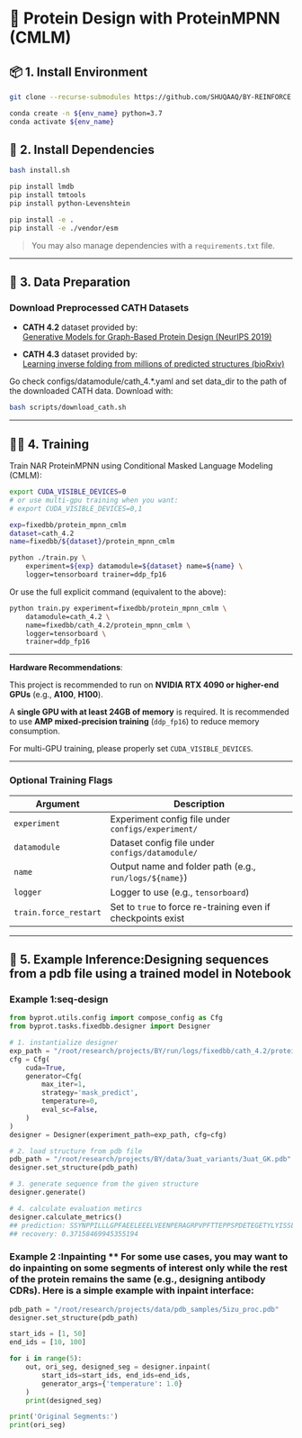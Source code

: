 
# 🧬 Protein Design with ProteinMPNN (CMLM)

## 📦 1. Install Environment

```bash
git clone --recurse-submodules https://github.com/SHUQAAQ/BY-REINFORCE.git

conda create -n ${env_name} python=3.7 
conda activate ${env_name}
```

## 🔧 2. Install Dependencies

```bash
bash install.sh

pip install lmdb
pip install tmtools
pip install python-Levenshtein

pip install -e .
pip install -e ./vendor/esm
```

> You may also manage dependencies with a `requirements.txt` file.

---

## 📁 3. Data Preparation

### Download Preprocessed CATH Datasets

- **CATH 4.2** dataset provided by:  
  [Generative Models for Graph-Based Protein Design (NeurIPS 2019)](https://papers.nips.cc/paper/2019/hash/f3a4ff4839c56a5f460c88cce3666a2b-Abstract.html)

- **CATH 4.3** dataset provided by:  
  [Learning inverse folding from millions of predicted structures (bioRxiv)](https://www.biorxiv.org/content/10.1101/2022.04.10.487779v1)

Go check configs/datamodule/cath_4.*.yaml and set data_dir to the path of the downloaded CATH data.
Download with:

```bash
bash scripts/download_cath.sh
```

---

## 🏋️‍♂️ 4. Training

Train NAR ProteinMPNN using Conditional Masked Language Modeling (CMLM):

```bash
export CUDA_VISIBLE_DEVICES=0
# or use multi-gpu training when you want:
# export CUDA_VISIBLE_DEVICES=0,1

exp=fixedbb/protein_mpnn_cmlm  
dataset=cath_4.2
name=fixedbb/${dataset}/protein_mpnn_cmlm

python ./train.py \
    experiment=${exp} datamodule=${dataset} name=${name} \
    logger=tensorboard trainer=ddp_fp16
```

Or use the full explicit command (equivalent to the above):

```bash
python train.py experiment=fixedbb/protein_mpnn_cmlm \
    datamodule=cath_4.2 \
    name=fixedbb/cath_4.2/protein_mpnn_cmlm \
    logger=tensorboard \
    trainer=ddp_fp16
```


---

**Hardware Recommendations**:

This project is recommended to run on **NVIDIA RTX 4090 or higher-end GPUs** (e.g., **A100**, **H100**).

A **single GPU with at least 24GB of memory** is required. It is recommended to use **AMP mixed-precision training** (`ddp_fp16`) to reduce memory consumption.

For multi-GPU training, please properly set `CUDA_VISIBLE_DEVICES`.

---

### Optional Training Flags

| Argument              | Description                                                                                      |
|-----------------------|--------------------------------------------------------------------------------------------------|
| `experiment`          | Experiment config file under `configs/experiment/`                                               |
| `datamodule`          | Dataset config file under `configs/datamodule/`                                                  |
| `name`                | Output name and folder path (e.g., `run/logs/${name}`)                                           |
| `logger`              | Logger to use (e.g., `tensorboard`)                                                              |
| `train.force_restart` | Set to `true` to force re-training even if checkpoints exist                                     |

---

## 🧪 5. Example Inference:Designing sequences from a pdb file using a trained model in Notebook
### Example 1:seq-design
```python
from byprot.utils.config import compose_config as Cfg
from byprot.tasks.fixedbb.designer import Designer

# 1. instantialize designer
exp_path = "/root/research/projects/BY/run/logs/fixedbb/cath_4.2/protein_mpnn_cmlm"
cfg = Cfg(
    cuda=True,
    generator=Cfg(
        max_iter=1,
        strategy='mask_predict',
        temperature=0,
        eval_sc=False,  
    )
)
designer = Designer(experiment_path=exp_path, cfg=cfg)

# 2. load structure from pdb file
pdb_path = "/root/research/projects/BY/data/3uat_variants/3uat_GK.pdb"
designer.set_structure(pdb_path)

# 3. generate sequence from the given structure
designer.generate()

# 4. calculate evaluation metircs
designer.calculate_metrics()
## prediction: SSYNPPILLLGPFAEELEEELVEENPERAGRPVPFTTEPPSPDETEGETYLYISSLEEAEELIESNRFLEAGEENNELVGISLEAIRSVARAGKLAILDTGGEAVEKLEEANIEPIVIFLVPKSVEDVRRVFPDLTEEEAEELTSEDEELLEEFKELLDAVVSGSTLEEVLEEIREVIEEASS
## recovery: 0.37158469945355194
```
### Example 2 :Inpainting ** For some use cases, you may want to do inpainting on some segments of interest only while the rest of the protein remains the same (e.g., designing antibody CDRs). Here is a simple example with inpaint interface:

```python
pdb_path = "/root/research/projects/data/pdb_samples/5izu_proc.pdb"
designer.set_structure(pdb_path)

start_ids = [1, 50]
end_ids = [10, 100]

for i in range(5):
    out, ori_seg, designed_seg = designer.inpaint(
        start_ids=start_ids, end_ids=end_ids,
        generator_args={'temperature': 1.0}
    )
    print(designed_seg)

print('Original Segments:')
print(ori_seg)
```
